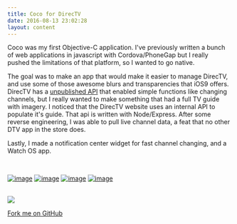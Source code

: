 ```yaml
---
title: Coco for DirecTV
date: 2016-08-13 23:02:28
layout: content
---
```


Coco was my first Objective-C application. I've previously written a bunch of web applications in javascript with Cordova/PhoneGap but I really pushed the limitations of that platform, so I wanted to go native.

The goal was to make an app that would make it easier to manage DirecTV, and use some of those awesome blurs and transparencies that iOS9 offers. DirecTV has a [unpublished API](https://github.com/whitlockjc/directv-remote-api) that enabled simple functions like changing channels, but I really wanted to make something that had a full TV guide with imagery. I noticed that the DirecTV website uses an internal API to populate it's guide. That api is written with Node/Express. After some reverse engineering, I was able to pull live channel data, a feat that no other DTV app in the store does.

Lastly, I made a notification center widget for fast channel changing, and a Watch OS app. 

<br />

[![image](/pub/blog/img/IMG_2621.png)](/pub/blog/img/IMG_2621.png) [![image](/pub/blog/img/IMG_2622.png)](/pub/blog/img/IMG_2622.png) [![image](/pub/blog/img/IMG_2624.png)](/pub/blog/img/IMG_2624.png) [![image](/pub/blog/img/IMG_2623.png)](/pub/blog/img/IMG_2623.png)

<br />

<div class="row"><div class="col-lg-2 col-md-4 col-sm-6 col-xs-6"><a href="https://itunes.apple.com/us/app/id998404338?mt=8" target="_blank"><img src="/pub/blog/img/app_store.svg"></a></div><div class="col-lg-2 col-md-4 col-sm-6 col-xs-6"><a title="source code on github" target="_blank" href="https://github.com/jlippold/Coco"><i class="icon icon-github-circled" style="font-size: 42px;"></i></a></div><div class="col-lg-8 col-md-4"></div></div>

<a class="github-fork-ribbon top-right fixed" href="https://github.com/jlippold/Coco" title="Fork me on GitHub">Fork me on GitHub</a>
